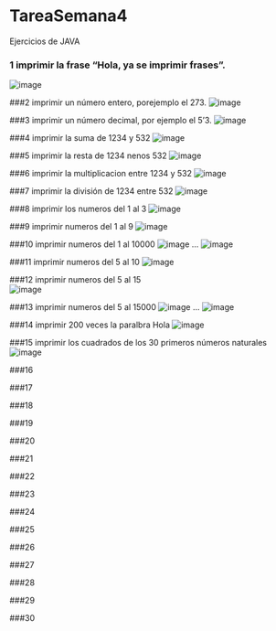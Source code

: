 # TareaSemana4
Ejercicios de JAVA 

### 1 imprimir la frase “Hola, ya se imprimir frases”.
![image](https://github.com/user-attachments/assets/810eb1e1-ebde-4601-b484-7eb187fc90b0)


###2 imprimir un número entero, porejemplo el 273.
![image](https://github.com/user-attachments/assets/2b259648-148f-4f37-a998-24f9544da83c)


###3 imprimir un número decimal, por ejemplo el 5’3.
![image](https://github.com/user-attachments/assets/7a72f852-e805-4b3d-98e4-4bdc9308814b)


###4 imprimir la suma de 1234 y 532
![image](https://github.com/user-attachments/assets/772278f8-618c-46d7-ab8a-962a60afc190)


###5 imprimir la resta de 1234 nenos 532
![image](https://github.com/user-attachments/assets/5b6ac942-8bdf-49aa-881f-3fb1f386d35e)


###6 imprimir la multiplicacion entre 1234 y 532
![image](https://github.com/user-attachments/assets/45b57a62-3a09-426b-befc-069a49737bdd)


###7 imprimir la división de 1234 entre 532
![image](https://github.com/user-attachments/assets/21233687-8108-4569-963c-9ea59ecdb037)


###8 imprimir los numeros del 1 al 3
![image](https://github.com/user-attachments/assets/4d21da2b-ab69-4514-8809-8d9255d13f07)


###9 imprimir numeros del 1 al 9
![image](https://github.com/user-attachments/assets/5dce57d1-8515-438d-a0f6-def8012671f3)


###10 imprimir numeros del 1 al 10000
![image](https://github.com/user-attachments/assets/4a06c677-4708-40d3-99fe-e9985b57e14f)
...
![image](https://github.com/user-attachments/assets/887e12e3-f816-4b9f-bea4-2de5a2273bd0)


###11 imprimir numeros del 5 al 10
![image](https://github.com/user-attachments/assets/5878d8eb-5161-4466-848e-31b9081f774e)


###12 imprimir numeros del 5 al 15	
![image](https://github.com/user-attachments/assets/21621d01-fc82-45bf-9b58-c17283411a0c)


###13 imprimir numeros del 5 al 15000
![image](https://github.com/user-attachments/assets/20bd7746-fd63-400c-99d4-9f83aef376e9)
...
![image](https://github.com/user-attachments/assets/a5fb127d-daa2-402c-b5be-f3ee42507a68)


###14 imprimir 200 veces la paralbra Hola
![image](https://github.com/user-attachments/assets/c88c18ec-ebaa-44b4-9985-1375f118f439)


###15 imprimir los cuadrados de los 30 primeros números naturales
![image](https://github.com/user-attachments/assets/d56480dc-eb02-4662-94aa-ffe6da02a0b1)

###16

###17

###18

###19

###20

###21

###22

###23

###24

###25

###26

###27

###28

###29

###30

